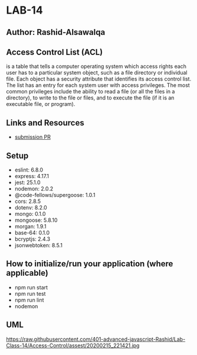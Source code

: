 # LAB-14

## Author: Rashid-Alsawalqa

## Access Control List (ACL)

is a table that tells a computer operating system which access rights each user has to a particular system object, such as a file directory or individual file. Each object has a security attribute that identifies its access control list. The list has an entry for each system user with access privileges. The most common privileges include the ability to read a file (or all the files in a directory), to write to the file or files, and to execute the file (if it is an executable file, or program).

## Links and Resources

- [submission PR](https://github.com/401-advanced-javascript-Rashid/Lab-Class-14/pull/1)

## Setup

  -  eslint: 6.8.0
  -  express: 4.17.1
  -  jest: 25.1.0
  -  nodemon: 2.0.2
  -  @code-fellows/supergoose: 1.0.1
  -  cors: 2.8.5
  -  dotenv: 8.2.0
  -  mongo: 0.1.0
  -  mongoose: 5.8.10
  -  morgan: 1.9.1
  -  base-64: 0.1.0
  -  bcryptjs: 2.4.3
  -  jsonwebtoken: 8.5.1



## How to initialize/run your application (where applicable)

- npm run start 
- npm run test 
- npm run lint
- nodemon 

## UML 
https://raw.githubusercontent.com/401-advanced-javascript-Rashid/Lab-Class-14/Access-Control/assest/20200215_221421.jpg
